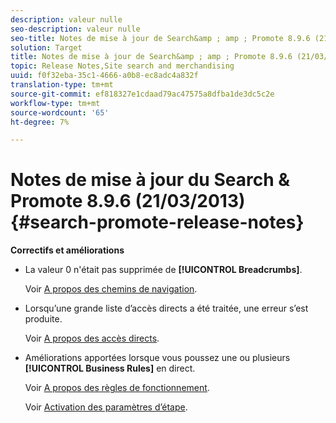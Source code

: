 ```yaml
---
description: valeur nulle
seo-description: valeur nulle
seo-title: Notes de mise à jour de Search&amp ; amp ; Promote 8.9.6 (21/03/2013)
solution: Target
title: Notes de mise à jour de Search&amp ; amp ; Promote 8.9.6 (21/03/2013)
topic: Release Notes,Site search and merchandising
uuid: f0f32eba-35c1-4666-a0b8-ec8adc4a832f
translation-type: tm+mt
source-git-commit: ef818327e1cdaad79ac47575a8dfba1de3dc5c2e
workflow-type: tm+mt
source-wordcount: '65'
ht-degree: 7%

---
```



# Notes de mise à jour du Search &amp; Promote 8.9.6 (21/03/2013){#search-promote-release-notes}

**Correctifs et améliorations**

* La valeur 0 n&#39;était pas supprimée de **[!UICONTROL Breadcrumbs]**.

   Voir [A propos des chemins de navigation](../c-about-design-menu/c-about-breadcrumbs.md#concept_FB8A943C594A4A1593B118141DA61F03).

* Lorsqu’une grande liste d’accès directs a été traitée, une erreur s’est produite.

   Voir [A propos des accès directs](../c-about-rules-menu/c-about-direct-hits.md#concept_C5EE074A19FD4D5B8DD21DB575E35565).

* Améliorations apportées lorsque vous poussez une ou plusieurs **[!UICONTROL Business Rules]** en direct.

   Voir [A propos des règles de fonctionnement](../c-about-rules-menu/c-about-business-rules.md#concept_2A93D76216754D3D8412CDEA00BD26BD).

   Voir [Activation des paramètres d’étape](../c-about-staging.md#task_44306783B4C0408AAA58B471DAF2D9A4).

